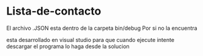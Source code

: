 # Lista-de-contacto

El archivo .JSON esta dentro de la carpeta bin/debug Por si no la encuentra

esta desarrollado en visual studio para que cuando ejecute intente descargar el programa lo haga desde la solucion

